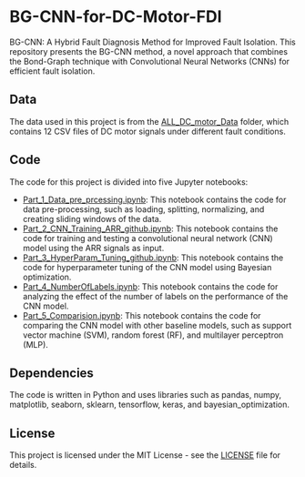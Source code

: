 # BG-CNN-for-DC-Motor-FDI
 BG-CNN: A Hybrid Fault Diagnosis Method for Improved Fault Isolation. This repository presents the BG-CNN method, a novel approach that combines the Bond-Graph technique with Convolutional Neural Networks (CNNs) for efficient fault isolation.

 ## Data

The data used in this project is from the [ALL_DC_motor_Data](https://github.com/mohan696matlab/BG-CNN-for-DC-Motor-FDI/tree/main/ALL_DC_motor_Data) folder, which contains 12 CSV files of DC motor signals under different fault conditions. 

 ## Code

The code for this project is divided into five Jupyter notebooks:

- [Part_1_Data_pre_prcessing.ipynb](https://github.com/mohan696matlab/BG-CNN-for-DC-Motor-FDI/blob/main/Part_1_Data_pre_prcessing.ipynb): This notebook contains the code for data pre-processing, such as loading, splitting, normalizing, and creating sliding windows of the data.
- [Part_2_CNN_Training_ARR_github.ipynb](https://github.com/mohan696matlab/BG-CNN-for-DC-Motor-FDI/blob/main/Part_2_CNN_Training_ARR_github.ipynb): This notebook contains the code for training and testing a convolutional neural network (CNN) model using the ARR signals as input.
- [Part_3_HyperParam_Tuning_github.ipynb](https://github.com/mohan696matlab/BG-CNN-for-DC-Motor-FDI/blob/main/Part_3_HyperParam_Tuning_github.ipynb): This notebook contains the code for hyperparameter tuning of the CNN model using Bayesian optimization.
- [Part_4_NumberOfLabels.ipynb](https://github.com/mohan696matlab/BG-CNN-for-DC-Motor-FDI/blob/main/Part_4_NumberOfLabels.ipynb): This notebook contains the code for analyzing the effect of the number of labels on the performance of the CNN model.
- [Part_5_Comparision.ipynb](https://github.com/mohan696matlab/BG-CNN-for-DC-Motor-FDI/blob/main/Part_5_Comparision.ipynb): This notebook contains the code for comparing the CNN model with other baseline models, such as support vector machine (SVM), random forest (RF), and multilayer perceptron (MLP).

## Dependencies
The code is written in Python and uses libraries such as pandas, numpy, matplotlib, seaborn, sklearn, tensorflow, keras, and bayesian_optimization.

## License

This project is licensed under the MIT License - see the [LICENSE](https://github.com/mohan696matlab/BG-CNN-for-DC-Motor-FDI/blob/main/LICENSE) file for details.
